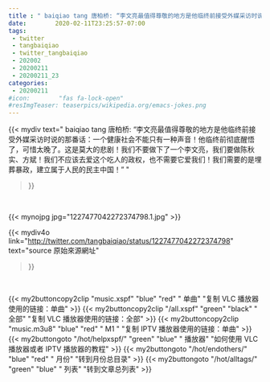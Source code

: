 ```yaml
---
title : " baiqiao tang 唐柏桥: “李文亮最值得尊敬的地方是他临终前接受外媒采访时说的那番话：一个健康社会不能只有一种声音！他临终前彻底醒悟了，可惜太晚了。这是莫大的悲剧！我们不要做下了一个李文亮，我们要做陈秋实、方斌！我们不应该去爱这个吃人的政权，也不需要它爱我们！我们需要的是埋葬暴政，建立属于人民的民主中国！”  "
date:        2020-02-11T23:25:57-07:00
tags:
 - twitter
 - tangbaiqiao
 - twitter_tangbaiqiao
 - 202002
 - 20200211
 - 20200211_23
categories:
 - 20200211
#icon:        "fas fa-lock-open"
#resImgTeaser: teaserpics/wikipedia.org/emacs-jokes.png
---
```


{{< mydiv text=" baiqiao tang 唐柏桥: “李文亮最值得尊敬的地方是他临终前接受外媒采访时说的那番话：一个健康社会不能只有一种声音！他临终前彻底醒悟了，可惜太晚了。这是莫大的悲剧！我们不要做下了一个李文亮，我们要做陈秋实、方斌！我们不应该去爱这个吃人的政权，也不需要它爱我们！我们需要的是埋葬暴政，建立属于人民的民主中国！”  "
>}}
<br>


 {{< mynojpg jpg="1227477042272374798.1.jpg" >}}<br> 



{{< mydiv4o link="http://twitter.com/tangbaiqiao/status/1227477042272374798"
text="source 原始來源網址"
>}}


<br>



{{< my2buttoncopy2clip "music.xspf"        "blue"   "red"    " 单曲"  "复制 VLC 播放器使用的链接：单曲" >}} {{< my2buttoncopy2clip "/all.xspf"         "green"  "black"  " 全部"  "复制 VLC 播放器使用的链接：全部" >}} {{< my2buttoncopy2clip "music.m3u8"        "blue"   "red"    " M1 "    "复制 IPTV 播放器使用的链接：单曲" >}} {{< my2buttongoto      "/hot/helpxspf/"    "green"  "blue"   " 播放器" "如何使用 VLC 播放器或者 IPTV 播放器的教程" >}} {{< my2buttongoto      "/hot/endothers/"   "blue"   "red"    " 月份"   "转到月份总目录" >}} {{< my2buttongoto      "/hot/alltags/"     "green"  "blue"   " 列表"   "转到文章总列表" >}} 
